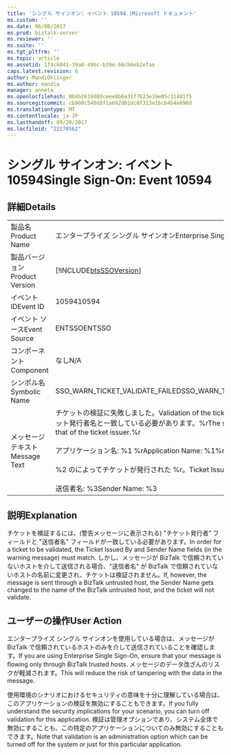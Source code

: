 ```yaml
---
title: 'シングル サインオン: イベント 10594 |Microsoft ドキュメント'
ms.custom: ''
ms.date: 06/08/2017
ms.prod: biztalk-server
ms.reviewer: ''
ms.suite: ''
ms.tgt_pltfrm: ''
ms.topic: article
ms.assetid: 1f4c6041-39a8-49bc-b39e-66cb6eb2efae
caps.latest.revision: 6
author: MandiOhlinger
ms.author: mandia
manager: anneta
ms.openlocfilehash: 804b2616080ceee0b6a31f7623e19e05c11481f5
ms.sourcegitcommit: cb908c540d8f1a692d01dc8f313e16cb4b4e696d
ms.translationtype: MT
ms.contentlocale: ja-JP
ms.lasthandoff: 09/20/2017
ms.locfileid: "22270562"
---
```

# <a name="single-sign-on-event-10594"></a><span data-ttu-id="8dd9c-102">シングル サインオン: イベント 10594</span><span class="sxs-lookup"><span data-stu-id="8dd9c-102">Single Sign-On: Event 10594</span></span>
## <a name="details"></a><span data-ttu-id="8dd9c-103">詳細</span><span class="sxs-lookup"><span data-stu-id="8dd9c-103">Details</span></span>  
  
|||  
|-|-|  
|<span data-ttu-id="8dd9c-104">製品名</span><span class="sxs-lookup"><span data-stu-id="8dd9c-104">Product Name</span></span>|<span data-ttu-id="8dd9c-105">エンタープライズ シングル サインオン</span><span class="sxs-lookup"><span data-stu-id="8dd9c-105">Enterprise Single Sign-On</span></span>|  
|<span data-ttu-id="8dd9c-106">製品バージョン</span><span class="sxs-lookup"><span data-stu-id="8dd9c-106">Product Version</span></span>|[!INCLUDE[btsSSOVersion](../includes/btsssoversion-md.md)]|  
|<span data-ttu-id="8dd9c-107">イベント ID</span><span class="sxs-lookup"><span data-stu-id="8dd9c-107">Event ID</span></span>|<span data-ttu-id="8dd9c-108">10594</span><span class="sxs-lookup"><span data-stu-id="8dd9c-108">10594</span></span>|  
|<span data-ttu-id="8dd9c-109">イベント ソース</span><span class="sxs-lookup"><span data-stu-id="8dd9c-109">Event Source</span></span>|<span data-ttu-id="8dd9c-110">ENTSSO</span><span class="sxs-lookup"><span data-stu-id="8dd9c-110">ENTSSO</span></span>|  
|<span data-ttu-id="8dd9c-111">コンポーネント</span><span class="sxs-lookup"><span data-stu-id="8dd9c-111">Component</span></span>|<span data-ttu-id="8dd9c-112">なし</span><span class="sxs-lookup"><span data-stu-id="8dd9c-112">N/A</span></span>|  
|<span data-ttu-id="8dd9c-113">シンボル名</span><span class="sxs-lookup"><span data-stu-id="8dd9c-113">Symbolic Name</span></span>|<span data-ttu-id="8dd9c-114">SSO_WARN_TICKET_VALIDATE_FAILED</span><span class="sxs-lookup"><span data-stu-id="8dd9c-114">SSO_WARN_TICKET_VALIDATE_FAILED</span></span>|  
|<span data-ttu-id="8dd9c-115">メッセージ テキスト</span><span class="sxs-lookup"><span data-stu-id="8dd9c-115">Message Text</span></span>|<span data-ttu-id="8dd9c-116">チケットの検証に失敗しました。</span><span class="sxs-lookup"><span data-stu-id="8dd9c-116">Validation of the ticket failed.</span></span> <span data-ttu-id="8dd9c-117">送信者名はチケット発行者名と一致している必要があります。%r</span><span class="sxs-lookup"><span data-stu-id="8dd9c-117">The sender name must match that of the ticket issuer.%r</span></span><br /><br /> <span data-ttu-id="8dd9c-118">アプリケーション名: %1 %r</span><span class="sxs-lookup"><span data-stu-id="8dd9c-118">Application Name: %1%r</span></span><br /><br /> <span data-ttu-id="8dd9c-119">%2 のによってチケットが発行された %r。</span><span class="sxs-lookup"><span data-stu-id="8dd9c-119">Ticket Issued By: %2%r</span></span><br /><br /> <span data-ttu-id="8dd9c-120">送信者名: %3</span><span class="sxs-lookup"><span data-stu-id="8dd9c-120">Sender Name: %3</span></span>|  
  
## <a name="explanation"></a><span data-ttu-id="8dd9c-121">説明</span><span class="sxs-lookup"><span data-stu-id="8dd9c-121">Explanation</span></span>  
 <span data-ttu-id="8dd9c-122">チケットを検証するには、(警告メッセージに表示される) "チケット発行者" フィールドと "送信者名" フィールドが一致している必要があります。</span><span class="sxs-lookup"><span data-stu-id="8dd9c-122">In order for a ticket to be validated, the Ticket Issued By and Sender Name fields (in the warning message) must match.</span></span> <span data-ttu-id="8dd9c-123">しかし、メッセージが BizTalk で信頼されていないホストを介して送信される場合、"送信者名" が BizTalk で信頼されていないホストの名前に変更され、チケットは検証されません。</span><span class="sxs-lookup"><span data-stu-id="8dd9c-123">If, however, the message is sent through a BizTalk untrusted host, the Sender Name gets changed to the name of the BizTalk untrusted host, and the ticket will not validate.</span></span>  
  
## <a name="user-action"></a><span data-ttu-id="8dd9c-124">ユーザーの操作</span><span class="sxs-lookup"><span data-stu-id="8dd9c-124">User Action</span></span>  
 <span data-ttu-id="8dd9c-125">エンタープライズ シングル サインオンを使用している場合は、メッセージが BizTalk で信頼されているホストのみを介して送信されていることを確認します。</span><span class="sxs-lookup"><span data-stu-id="8dd9c-125">If you are using Enterprise Single Sign-On, ensure that your message is flowing only through BizTalk trusted hosts.</span></span> <span data-ttu-id="8dd9c-126">メッセージのデータ改ざんのリスクが軽減されます。</span><span class="sxs-lookup"><span data-stu-id="8dd9c-126">This will reduce the risk of tampering with the data in the message.</span></span>  
  
 <span data-ttu-id="8dd9c-127">使用環境のシナリオにおけるセキュリティの意味を十分に理解している場合は、このアプリケーションの検証を無効にすることもできます。</span><span class="sxs-lookup"><span data-stu-id="8dd9c-127">If you fully understand the security implications for your scenario, you can turn off validation for this application.</span></span> <span data-ttu-id="8dd9c-128">検証は管理オプションであり、システム全体で無効にすることも、この特定のアプリケーションについてのみ無効にすることもできます。</span><span class="sxs-lookup"><span data-stu-id="8dd9c-128">Note that validation is an administration option which can be turned off for the system or just for this particular application.</span></span>